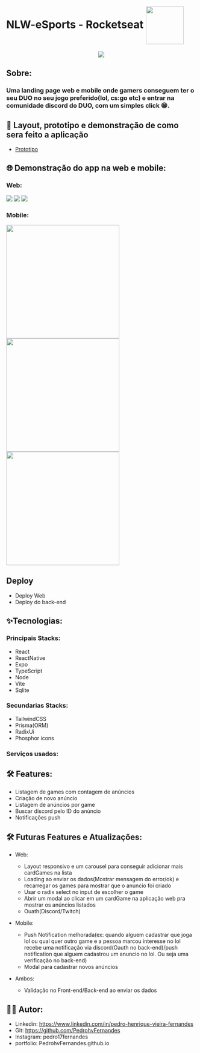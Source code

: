 # NLW-eSports - Rocketseat <img  align='center' width='100px' src='https://yt3.ggpht.com/ytc/AKedOLQkXnYChXAHOeBQLzwhk1_BHYgUXs6ITQOakoeNoQ=s176-c-k-c0x00ffffff-no-rj'/>

<p align='center'>
<img src='https://github.com/PedrohvFernandes/NLW-eSports-Ignite/blob/main/screenshot/Wallpaper%20-%201920x1080.png'/>
</p>

## Sobre:

### Uma landing page web e mobile onde gamers conseguem ter o seu DUO no seu jogo preferido(lol, cs:go etc) e entrar na comunidade discord do DUO, com um simples click 😁.

## 🔖 Layout, prototipo e demonstração de como sera feito a aplicação

- [Prototipo](<https://www.figma.com/file/V3aoeJTXbpXU9yBYFpsr5J/NLW-eSports-(Community)?node-id=6%3A23>)

## 🌐 Demonstração do app na web e mobile:

### Web:
<img src='https://github.com/PedrohvFernandes/NLW-eSports-Ignite/blob/main/screenshot/screens/web/Screen1.png'/>
<img src='https://github.com/PedrohvFernandes/NLW-eSports-Ignite/blob/main/screenshot/screens/web/Screen2.png'/>
<img src='https://github.com/PedrohvFernandes/NLW-eSports-Ignite/blob/main/screenshot/screens/web/Screen3.png'/>

### Mobile:
<img width='300' src='https://github.com/PedrohvFernandes/NLW-eSports-Ignite/blob/main/screenshot/screens/Mobile/Screen1.jpeg'/>
<img width='300' src='https://github.com/PedrohvFernandes/NLW-eSports-Ignite/blob/main/screenshot/screens/Mobile/Screen2.jpeg'/>
<img width='300' src='https://github.com/PedrohvFernandes/NLW-eSports-Ignite/blob/main/screenshot/screens/Mobile/Screen3.jpeg'/>



## Deploy

- Deploy Web
- Deploy do back-end

## ✨Tecnologias:

### Principais Stacks:

- React
- ReactNative
- Expo
- TypeScript
- Node
- Vite
- Sqlite

### Secundarias Stacks:

- TailwindCSS
- Prisma(ORM)
- RadixUi
- Phosphor icons

### Serviços usados:

## 🛠️ Features:

- Listagem de games com contagem de anúncios
- Criação de novo anúncio
- Listagem de anúncios por game
- Buscar discord pelo ID do anúncio
- Notificações push

## 🛠️ Futuras Features e Atualizações:
- Web:
  - Layout responsivo e um carousel para conseguir adicionar mais cardGames na lista
  - Loading ao enviar os dados(Mostrar mensagem do error/ok) e recarregar os games para mostrar que o anuncio foi criado
  - Usar o radix select no input de escolher o game
  - Abrir um modal ao clicar em um cardGame na aplicação web pra mostrar os anúncios listados
  - Ouath(Discord/Twitch)

- Mobile:
  - Push Notification melhorada(ex: quando alguem cadastrar que joga lol ou qual quer outro game e a pessoa marcou interesse no lol recebe uma notificação via discord(Oauth no back-end)/push notification que alguem cadastrou um anuncio no lol. Ou seja uma verificação no back-end)
  - Modal para cadastrar novos anúncios

- Ambos:
  - Validação no Front-end/Back-end ao enviar os dados  

## 👨‍💻 Autor:

- Linkedin: https://www.linkedin.com/in/pedro-henrique-vieira-fernandes
- Git: https://github.com/PedrohvFernandes
- Instagram: pedro17fernandes
- portfolio: PedrohvFernandes.github.io
